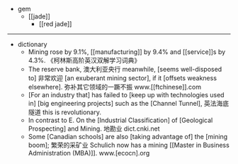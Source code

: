 - gem
    - [[jade]]
        - [[red jade]]
- ---
- dictionary
    - Mining rose by 9.1%, [[manufacturing]] by 9.4% and [[service]]s by 4.3%. 《柯林斯高阶英汉双解学习词典》
    - The reserve bank, 澳大利亚央行 meanwhile, [seems well-disposed to] 非常欢迎 [an exuberant mining sector], if it [offsets weakness elsewhere]. 弥补其它领域的一蹶不振 www.[[ftchinese]].com
    - [For an industry that] has failed to [keep up with technologies used in] [big engineering projects] such as the [Channel Tunnel], 英法海底隧道 this is revolutionary. 
    - In contrast to E. On the [Industrial Classification] of [Geological Prospecting] and Mining. 地勘业 dict.cnki.net
    - Some [Canadian schools] are also [taking advantage of] the [mining boom]; 繁荣的采矿业 Schulich now has a mining [[Master in Business Administration (MBA)]]. www.[ecocn].org
